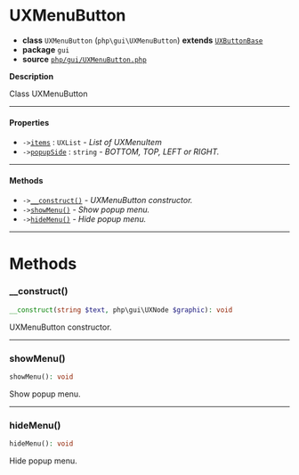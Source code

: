 # UXMenuButton

- **class** `UXMenuButton` (`php\gui\UXMenuButton`) **extends** [`UXButtonBase`](https://github.com/jphp-compiler/jphp/blob/master/exts/jphp-gui-ext/api-docs/classes/php/gui/UXButtonBase.md)
- **package** `gui`
- **source** [`php/gui/UXMenuButton.php`](./src/main/resources/JPHP-INF/sdk/php/gui/UXMenuButton.php)

**Description**

Class UXMenuButton

---

#### Properties

- `->`[`items`](#prop-items) : `UXList` - _List of UXMenuItem_
- `->`[`popupSide`](#prop-popupside) : `string` - _BOTTOM, TOP, LEFT or RIGHT._

---

#### Methods

- `->`[`__construct()`](#method-__construct) - _UXMenuButton constructor._
- `->`[`showMenu()`](#method-showmenu) - _Show popup menu._
- `->`[`hideMenu()`](#method-hidemenu) - _Hide popup menu._

---
# Methods

<a name="method-__construct"></a>

### __construct()
```php
__construct(string $text, php\gui\UXNode $graphic): void
```
UXMenuButton constructor.

---

<a name="method-showmenu"></a>

### showMenu()
```php
showMenu(): void
```
Show popup menu.

---

<a name="method-hidemenu"></a>

### hideMenu()
```php
hideMenu(): void
```
Hide popup menu.